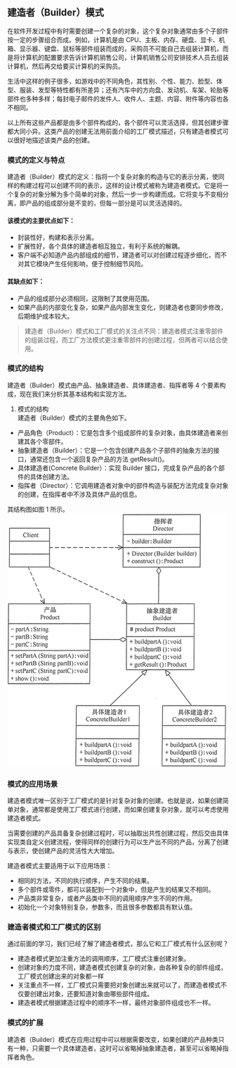 ## 建造者（Builder）模式    
在软件开发过程中有时需要创建一个复杂的对象，这个复杂对象通常由多个子部件按一定的步骤组合而成。例如，计算机是由 CPU、主板、内存、硬盘、显卡、机箱、显示器、键盘、鼠标等部件组装而成的，采购员不可能自己去组装计算机，而是将计算机的配置要求告诉计算机销售公司，计算机销售公司安排技术人员去组装计算机，然后再交给要买计算机的采购员。  
  
生活中这样的例子很多，如游戏中的不同角色，其性别、个性、能力、脸型、体型、服装、发型等特性都有所差异；还有汽车中的方向盘、发动机、车架、轮胎等部件也多种多样；每封电子邮件的发件人、收件人、主题、内容、附件等内容也各不相同。  
  
以上所有这些产品都是由多个部件构成的，各个部件可以灵活选择，但其创建步骤都大同小异。这类产品的创建无法用前面介绍的工厂模式描述，只有建造者模式可以很好地描述该类产品的创建。  
### 模式的定义与特点  
建造者（Builder）模式的定义：指将一个复杂对象的构造与它的表示分离，使同样的构建过程可以创建不同的表示，这样的设计模式被称为建造者模式。它是将一个复杂的对象分解为多个简单的对象，然后一步一步构建而成。它将变与不变相分离，即产品的组成部分是不变的，但每一部分是可以灵活选择的。  
  
#### 该模式的主要优点如下：  
- 封装性好，构建和表示分离。  
- 扩展性好，各个具体的建造者相互独立，有利于系统的解耦。  
- 客户端不必知道产品内部组成的细节，建造者可以对创建过程逐步细化，而不对其它模块产生任何影响，便于控制细节风险。  
  
#### 其缺点如下：  
- 产品的组成部分必须相同，这限制了其使用范围。  
- 如果产品的内部变化复杂，如果产品内部发生变化，则建造者也要同步修改，后期维护成本较大。  
  
> 建造者（Builder）模式和工厂模式的关注点不同：建造者模式注重零部件的组装过程，而工厂方法模式更注重零部件的创建过程，但两者可以结合使用。  
### 模式的结构  
建造者（Builder）模式由产品、抽象建造者、具体建造者、指挥者等 4 个要素构成，现在我们来分析其基本结构和实现方法。  
1. 模式的结构  
建造者（Builder）模式的主要角色如下。  
- 产品角色（Product）：它是包含多个组成部件的复杂对象，由具体建造者来创建其各个零部件。  
- 抽象建造者（Builder）：它是一个包含创建产品各个子部件的抽象方法的接口，通常还包含一个返回复杂产品的方法 getResult()。  
- 具体建造者(Concrete Builder）：实现 Builder 接口，完成复杂产品的各个部件的具体创建方法。  
- 指挥者（Director）：它调用建造者对象中的部件构造与装配方法完成复杂对象的创建，在指挥者中不涉及具体产品的信息。  
  
其结构图如图 1 所示。  
![avatar](../../../../../resource/static/images/builder.gif)  
  
###  模式的应用场景  
建造者模式唯一区别于工厂模式的是针对复杂对象的创建。也就是说，如果创建简单对象，通常都是使用工厂模式进行创建，而如果创建复杂对象，就可以考虑使用建造者模式。  
  
当需要创建的产品具备复杂创建过程时，可以抽取出共性创建过程，然后交由具体实现类自定义创建流程，使得同样的创建行为可以生产出不同的产品，分离了创建与表示，使创建产品的灵活性大大增加。  
  
建造者模式主要适用于以下应用场景：  
- 相同的方法，不同的执行顺序，产生不同的结果。  
- 多个部件或零件，都可以装配到一个对象中，但是产生的结果又不相同。  
- 产品类非常复杂，或者产品类中不同的调用顺序产生不同的作用。  
- 初始化一个对象特别复杂，参数多，而且很多参数都具有默认值。  
###  建造者模式和工厂模式的区别  
通过前面的学习，我们已经了解了建造者模式，那么它和工厂模式有什么区别呢？  
- 建造者模式更加注重方法的调用顺序，工厂模式注重创建对象。  
- 创建对象的力度不同，建造者模式创建复杂的对象，由各种复杂的部件组成，工厂模式创建出来的对象都一样  
- 关注重点不一样，工厂模式只需要把对象创建出来就可以了，而建造者模式不仅要创建出对象，还要知道对象由哪些部件组成。  
- 建造者模式根据建造过程中的顺序不一样，最终对象部件组成也不一样。  
### 模式的扩展  
建造者（Builder）模式在应用过程中可以根据需要改变，如果创建的产品种类只有一种，只需要一个具体建造者，这时可以省略掉抽象建造者，甚至可以省略掉指挥者角色。